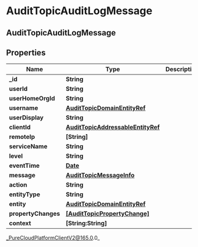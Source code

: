 # AuditTopicAuditLogMessage

## AuditTopicAuditLogMessage

## Properties

|Name | Type | Description | Notes|
|------------ | ------------- | ------------- | -------------|
| **_id** | **String** |  | [optional] |
| **userId** | **String** |  | [optional] |
| **userHomeOrgId** | **String** |  | [optional] |
| **username** | [**AuditTopicDomainEntityRef**](AuditTopicDomainEntityRef) |  | [optional] |
| **userDisplay** | **String** |  | [optional] |
| **clientId** | [**AuditTopicAddressableEntityRef**](AuditTopicAddressableEntityRef) |  | [optional] |
| **remoteIp** | **[String]** |  | [optional] |
| **serviceName** | **String** |  | [optional] |
| **level** | **String** |  | [optional] |
| **eventTime** | [**Date**](Date) |  | [optional] |
| **message** | [**AuditTopicMessageInfo**](AuditTopicMessageInfo) |  | [optional] |
| **action** | **String** |  | [optional] |
| **entityType** | **String** |  | [optional] |
| **entity** | [**AuditTopicDomainEntityRef**](AuditTopicDomainEntityRef) |  | [optional] |
| **propertyChanges** | [**[AuditTopicPropertyChange]**]([AuditTopicPropertyChange]) |  | [optional] |
| **context** | **[String:String]** |  | [optional] |



_PureCloudPlatformClientV2@165.0.0_
